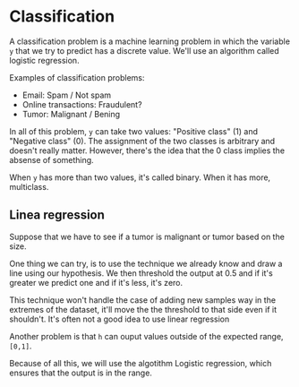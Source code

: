 # Classification

A classification problem is a machine learning problem in which the variable `y` that we try to predict has a discrete value. We'll use an algorithm called logistic regression.

Examples of classification problems:

- Email: Spam / Not spam
- Online transactions: Fraudulent?
- Tumor: Malignant / Bening

In all of this problem, `y` can take two values: "Positive class" (1) and "Negative class" (0). The assignment of the two classes is arbitrary and doesn't really matter. However, there's the idea that the 0 class implies the absense of something.

When `y` has more than two values, it's called binary. When it has more, multiclass.

## Linea regression

Suppose that we have to see if a tumor is malignant or tumor based on the size. 

One thing we can try, is to use the technique we already know and draw a line using our hypothesis. We then threshold the output at 0.5 and if it's greater we predict one and if it's less, it's zero.

This technique won't handle the case of adding new samples way in the extremes of the dataset, it'll move the the threshold to that side even if it shouldn't. It's often not a good idea to use linear regression

Another problem is that `h` can ouput values outside of the expected range, `[0,1]`.

Because of all this, we will use the algotithm Logistic regression, which ensures that the output is in the range.

